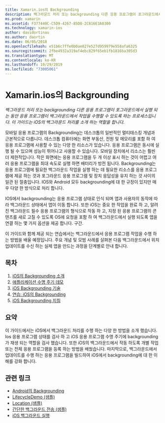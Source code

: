 ```yaml
---
title: Xamarin.ios의 Backgrounding
description: 백그라운드 처리 또는 backgrounding 다른 응용 프로그램이 포그라운드에서 실행 되는 동안 응용 프로그램이 백그라운드에서 작업을 수행할 수 있도록 하는 프로세스입니다. 이 가이드는 iOS의 백그라운드 처리를 소개 하는 역할을 합니다.
ms.prod: xamarin
ms.assetid: F377440C-C5D9-4267-85D8-2C816E3A0300
ms.technology: xamarin-ios
author: davidortinau
ms.author: daortin
ms.date: 06/05/2018
ms.openlocfilehash: e51b6c7ffe0b0ae027e527d959979e558afa6325
ms.sourcegitcommit: 2fbe4932a319af4ebc829f65eb1fb1816ba305d3
ms.translationtype: MT
ms.contentlocale: ko-KR
ms.lasthandoff: 10/29/2019
ms.locfileid: "73005061"
---
```

# <a name="backgrounding-in-xamarinios"></a>Xamarin.ios의 Backgrounding

_백그라운드 처리 또는 backgrounding 다른 응용 프로그램이 포그라운드에서 실행 되는 동안 응용 프로그램이 백그라운드에서 작업을 수행할 수 있도록 하는 프로세스입니다. 이 가이드는 iOS의 백그라운드 처리를 소개 하는 역할을 합니다._

모바일 응용 프로그램의 Backgrounding는 데스크톱의 일반적인 멀티태스킹 개념과 근본적으로 다릅니다. 데스크톱 컴퓨터에는 화면 부동산, 전원 및 메모리를 포함 하 여 응용 프로그램에 사용할 수 있는 다양 한 리소스가 있습니다. 응용 프로그램은 동시에 실행 될 수 있으며 성능이 뛰어나고 사용할 수 있습니다. 모바일 장치에서 리소스는 훨씬 더 제한적입니다. 작은 화면에는 응용 프로그램을 두 개 이상 표시 하는 것이 어렵고 여러 응용 프로그램을 최대 속도로 실행 하면 배터리가 방전 됩니다. Backgrounding는 응용 프로그램에 필요한 백그라운드 작업을 실행 하는 데 필요한 리소스를 응용 프로그램에 제공 하는 것과 포그라운드 응용 프로그램 및 장치 응답성을 유지 하는 것 사이의 일관 된 절충입니다. IOS와 Android 모두 backgrounding에 대 한 규정이 있지만 매우 다양 한 방식으로 처리 합니다.

IOS에서 backgrounding는 응용 프로그램 상태로 인식 되며 앱과 사용자의 동작에 따라 백그라운드 상태에서 앱이 이동 합니다. 또한 iOS는 중요 한 작업을 완료 하 고, 알려진 백그라운드 필수 응용 프로그램의 형식으로 작동 하 고, 지정 된 응용 프로그램의 콘텐츠를 새로 고칠 수 있도록 OS에 요청을 포함 하 여 백그라운드에서 실행 되도록 앱을 연결 하는 몇 가지 옵션을 제공 합니다. 구간.

이 가이드와 함께 제공 되는 연습에서는 백그라운드에서 응용 프로그램 작업을 수행 하는 방법을 배울 예정입니다. 주요 개념 및 모범 사례를 살펴본 다음 백그라운드에서 위치 업데이트를 수신 하는 실제 앱을 만드는 과정을 단계별로 안내 합니다.

## <a name="contents"></a>목차

1. [iOS의 Backgrounding 소개](~/ios/app-fundamentals/backgrounding/introduction-to-backgrounding-in-ios.md)
1. [애플리케이션 수명 주기 데모](~/ios/app-fundamentals/backgrounding/application-lifecycle-demo.md)
1. [iOS Backgrounding 기술](~/ios/app-fundamentals/backgrounding/ios-backgrounding-techniques/index.md)
1. [연습: iOS의 Backgrounding](~/ios/app-fundamentals/backgrounding/ios-backgrounding-walkthroughs/index.md)
1. [iOS Backgrounding 지침](~/ios/app-fundamentals/backgrounding/ios-backgrounding-guidance.md)

## <a name="summary"></a>요약

이 가이드에서는 iOS에서 백그라운드 처리를 수행 하는 다양 한 방법을 소개 했습니다. Ios 응용 프로그램 상태를 검사 하 고 iOS 응용 프로그램 수명 주기에 backgrounding가 재생 되는 역할을 검사 했습니다. 또한 iOS의 백그라운드에서 작동 하도록 개별 작업 또는 전체 응용 프로그램을 등록 하는 방법을 배웠습니다. 마지막으로, 백그라운드에서 업데이트를 수행 하는 응용 프로그램을 빌드하여 iOS에서 backgrounding에 대 한 이해를 강화 합니다.

## <a name="related-links"></a>관련 링크

- [Android의 Backgrounding](~/android/app-fundamentals/services/index.md)
- [LifecycleDemo (샘플)](https://docs.microsoft.com/samples/xamarin/ios-samples/lifecycledemo)
- [Location (샘플)](https://docs.microsoft.com/samples/xamarin/ios-samples/location)
- [간단한 백그라운드 전송 (샘플)](https://docs.microsoft.com/samples/xamarin/ios-samples/simplebackgroundtransfer)
- [iOS 백그라운드 실행](https://developer.apple.com/library/ios/documentation/iPhone/Conceptual/iPhoneOSProgrammingGuide/BackgroundExecution/BackgroundExecution.html)
